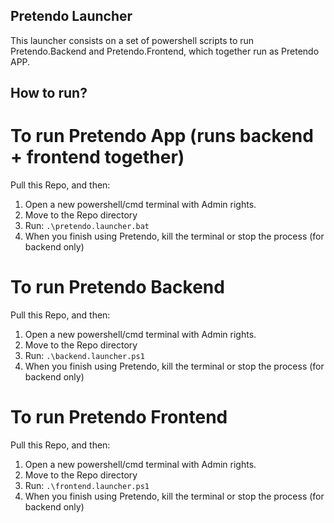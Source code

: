 ## Pretendo Launcher
This launcher consists on a set of powershell scripts to run Pretendo.Backend and Pretendo.Frontend, which together run as Pretendo APP.

## How to run?
# To run Pretendo App (runs backend + frontend together)

Pull this Repo, and then:
1. Open a new powershell/cmd terminal with Admin rights.
2. Move to the Repo directory
3. Run:  `.\pretendo.launcher.bat`
4. When you finish using Pretendo, kill the terminal or stop the process (for backend only)

# To run Pretendo Backend

Pull this Repo, and then:
1. Open a new powershell/cmd terminal with Admin rights.
2. Move to the Repo directory
3. Run:  `.\backend.launcher.ps1 `
4. When you finish using Pretendo, kill the terminal or stop the process (for backend only)

# To run Pretendo Frontend

Pull this Repo, and then:
1. Open a new powershell/cmd terminal with Admin rights.
2. Move to the Repo directory
3. Run:  `.\frontend.launcher.ps1 `
4. When you finish using Pretendo, kill the terminal or stop the process (for backend only)